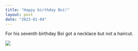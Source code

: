 ```yaml
---
title: "Happy birthday Boí!"
layout: post
date: "2023-01-04"
---
```


For his seventh birthday Boí got a necklace but not a haircut.

![](/assets/images/2023/20230101_1028423977969094116090134-461x1024.jpg)
